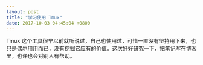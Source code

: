 ```yaml
---
layout: post
title: "学习使用 Tmux"
date: 2017-10-03 04:45:04 +0800
---
```


Tmux 这个工具很早以前就听说过，自己也使用过，可惜一直没有坚持用下来，也只是偶尔用用而已，没有挖掘它应有的价值。这次好好研究一下，把笔记写在博客里，也许也会对别人有帮助。
